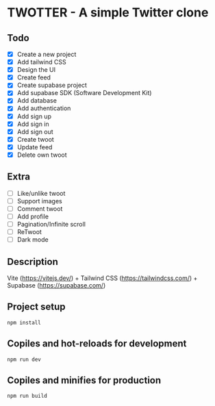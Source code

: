 # TWOTTER - A simple Twitter clone

## Todo

- [x] Create a new project
- [x] Add tailwind CSS
- [x] Design the UI
- [x] Create feed
- [x] Create supabase project
- [x] Add supabase SDK (Software Development Kit)
- [x] Add database
- [x] Add authentication
- [x] Add sign up
- [x] Add sign in
- [x] Add sign out
- [x] Create twoot
- [x] Update feed
- [x] Delete own twoot

## Extra

- [ ] Like/unlike twoot
- [ ] Support images
- [ ] Comment twoot
- [ ] Add profile
- [ ] Pagination/Infinite scroll
- [ ] ReTwoot
- [ ] Dark mode

## Description

Vite (https://vitejs.dev/) + Tailwind CSS (https://tailwindcss.com/) + Supabase (https://supabase.com/)

## Project setup

```
npm install
```

## Copiles and hot-reloads for development

```
npm run dev
```

## Copiles and minifies for production

```
npm run build
```
